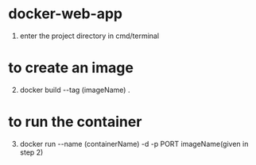 # docker-web-app


1. enter the project directory in cmd/terminal
# to create an image
2. docker build --tag (imageName) .
# to run the container 
3. docker run --name (containerName) -d -p PORT imageName(given in step 2)  
